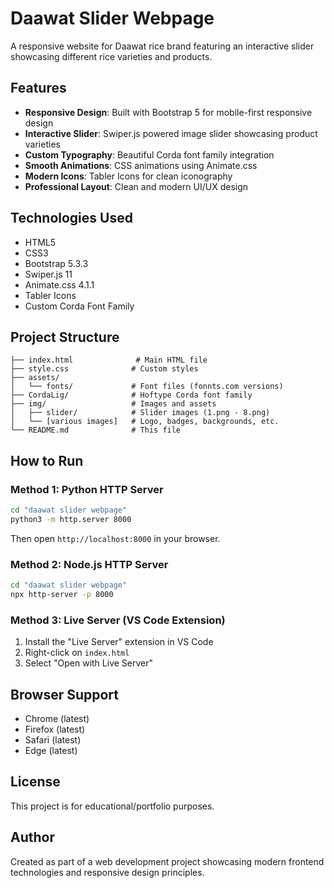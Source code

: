 # Daawat Slider Webpage

A responsive website for Daawat rice brand featuring an interactive slider showcasing different rice varieties and products.

## Features

- **Responsive Design**: Built with Bootstrap 5 for mobile-first responsive design
- **Interactive Slider**: Swiper.js powered image slider showcasing product varieties
- **Custom Typography**: Beautiful Corda font family integration
- **Smooth Animations**: CSS animations using Animate.css
- **Modern Icons**: Tabler Icons for clean iconography
- **Professional Layout**: Clean and modern UI/UX design

## Technologies Used

- HTML5
- CSS3
- Bootstrap 5.3.3
- Swiper.js 11
- Animate.css 4.1.1
- Tabler Icons
- Custom Corda Font Family

## Project Structure

```
├── index.html              # Main HTML file
├── style.css              # Custom styles
├── assets/
│   └── fonts/             # Font files (fonnts.com versions)
├── CordaLig/              # Hoftype Corda font family
├── img/                   # Images and assets
│   ├── slider/            # Slider images (1.png - 8.png)
│   └── [various images]   # Logo, badges, backgrounds, etc.
└── README.md              # This file
```

## How to Run

### Method 1: Python HTTP Server
```bash
cd "daawat slider webpage"
python3 -m http.server 8000
```
Then open `http://localhost:8000` in your browser.

### Method 2: Node.js HTTP Server
```bash
cd "daawat slider webpage"
npx http-server -p 8000
```

### Method 3: Live Server (VS Code Extension)
1. Install the "Live Server" extension in VS Code
2. Right-click on `index.html`
3. Select "Open with Live Server"

## Browser Support

- Chrome (latest)
- Firefox (latest)
- Safari (latest)
- Edge (latest)

## License

This project is for educational/portfolio purposes.

## Author

Created as part of a web development project showcasing modern frontend technologies and responsive design principles.